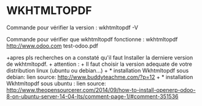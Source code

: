 # WKHTMLTOPDF

Commande pour vérifier la version :
wkhtmltopdf -V 

Commande pour vérifier que wkhtmltopdf fonctionne :
wkhtmltopdf http://www.odoo.com test-odoo.pdf 

+apres pls recherches on a constaté qu'il faut Installer la derniere version de wkhtmltopdf.
	+ attention :
	+ Il faut choisir la version adequate de votre distribution linux (ubuntu ou debian...)
	+ * installation Wkhtmltopdf sous debian: lien source: http://www.buddyteachme.com/?p=12
	+ * installation Wkhtmltopdf sous ubuntu : lien source: http://www.theopensourcerer.com/2014/09/how-to-install-openerp-odoo-8-on-ubuntu-server-14-04-lts/comment-page-1/#comment-351536
